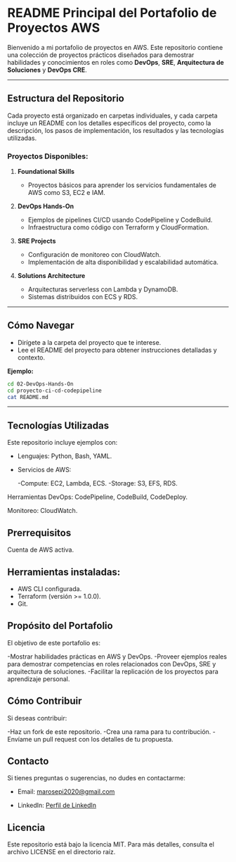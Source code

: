 # README Principal del Portafolio de Proyectos AWS

Bienvenido a mi portafolio de proyectos en AWS. Este repositorio contiene una colección de proyectos prácticos diseñados para demostrar habilidades y conocimientos en roles como **DevOps**, **SRE**, **Arquitectura de Soluciones** y **DevOps CRE**.

---

## Estructura del Repositorio

Cada proyecto está organizado en carpetas individuales, y cada carpeta incluye un README con los detalles específicos del proyecto, como la descripción, los pasos de implementación, los resultados y las tecnologías utilizadas.

### Proyectos Disponibles:

1. **Foundational Skills**
   - Proyectos básicos para aprender los servicios fundamentales de AWS como S3, EC2 e IAM.

2. **DevOps Hands-On**
   - Ejemplos de pipelines CI/CD usando CodePipeline y CodeBuild.
   - Infraestructura como código con Terraform y CloudFormation.

3. **SRE Projects**
   - Configuración de monitoreo con CloudWatch.
   - Implementación de alta disponibilidad y escalabilidad automática.

4. **Solutions Architecture**
   - Arquitecturas serverless con Lambda y DynamoDB.
   - Sistemas distribuidos con ECS y RDS.

---

## Cómo Navegar

- Dirígete a la carpeta del proyecto que te interese.
- Lee el README del proyecto para obtener instrucciones detalladas y contexto.

**Ejemplo:**
```bash
cd 02-DevOps-Hands-On
cd proyecto-ci-cd-codepipeline
cat README.md
```

---

## Tecnologías Utilizadas

Este repositorio incluye ejemplos con:

- Lenguajes: Python, Bash, YAML.

- Servicios de AWS:

  -Compute: EC2, Lambda, ECS.
  -Storage: S3, EFS, RDS.

Herramientas DevOps: CodePipeline, CodeBuild, CodeDeploy.

Monitoreo: CloudWatch.

## Prerrequisitos

Cuenta de AWS activa.

## Herramientas instaladas:

  - AWS CLI configurada.
  - Terraform (versión >= 1.0.0).
  - Git.

## Propósito del Portafolio

El objetivo de este portafolio es:

  -Mostrar habilidades prácticas en AWS y DevOps.
  -Proveer ejemplos reales para demostrar competencias en roles relacionados con DevOps, SRE y arquitectura de soluciones.
  -Facilitar la replicación de los proyectos para aprendizaje personal.

## Cómo Contribuir

Si deseas contribuir:

  -Haz un fork de este repositorio.
  -Crea una rama para tu contribución.
  -Envíame un pull request con los detalles de tu propuesta.

## Contacto

Si tienes preguntas o sugerencias, no dudes en contactarme:
  - Email: marosepi2020@gmail.com
    
  - LinkedIn: [Perfil de LinkedIn](https://www.linkedin.com/in/mario-rodrigo-serrano-pineda/)

## Licencia

Este repositorio está bajo la licencia MIT. Para más detalles, consulta el archivo LICENSE en el directorio raíz.
